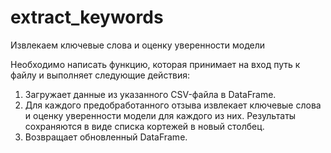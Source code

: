 # extract_keywords
Извлекаем ключевые слова и оценку уверенности модели

Необходимо написать функцию, которая принимает на вход путь к файлу и выполняет следующие действия:

1. Загружает данные из указанного CSV-файла в DataFrame.
2. Для каждого предобработанного отзыва извлекает ключевые слова и оценку уверенности модели для каждого из них. Результаты сохраняются в виде списка кортежей в новый столбец.
3. Возвращает обновленный DataFrame.
